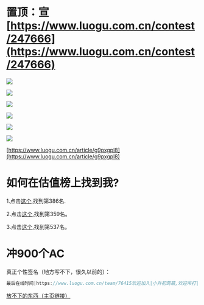 # 置顶：宣[https://www.luogu.com.cn/contest/247666](https://www.luogu.com.cn/contest/247666)

![](https://atrating.baoshuo.dev/rating?username=MingDynasty)

![](https://atcoder.junah.dev/v2/generate_badge?name=MingDynasty)

![](https://api.jerryz.com.cn/about?id=1015347&dark_mode=true&disable_cache=true)

![](https://api.jerryz.com.cn/shield?id=1015347&dark_mode=true&disable_cache=true)

![](https://api.jerryz.com.cn/guzhi?id=1015347&scores=100,69,54,64,30&dark_mode=true&disable_cache=true)

![](https://api.jerryz.com.cn/practice?id=1015347&dark_mode=true&disable_cache=true)

[https://www.luogu.com.cn/article/g9pxgpl8](https://www.luogu.com.cn/article/g9pxgpl8)

# 如何在估值榜上找到我?

1.点击[这个](https://www.luogu.com.cn/ranking?orderBy=social&order=desc&page=8),找到第386名.

2.点击[这个](https://www.luogu.com.cn/ranking?orderBy=practice&order=desc&page=8),找到第359名。

3.点击[这个](https://www.luogu.com.cn/ranking?page=11),找到第537名。

# 冲900个AC

真正个性签名（地方写不下，很久以前的）：

```cpp
最后在线时间|https://www.luogu.com.cn/team/76415欢迎加入|小升初蒟蒻,欢迎吊打|开局一个碗,结局一根绳|最高排名807|坐标:陕西宝鸡|互关忘私(实名,3天內),误杀私|禁止炸铃,炸铃杀|题解不懂可私信|删display none看主页|估值前500进度:302->322|已完成目标！(前1000）|Even if the finish line is far away, we must walk to the end.
```

[放不下的东西（主页链接）](https://www.luogu.me/article/hu9a8skr)

